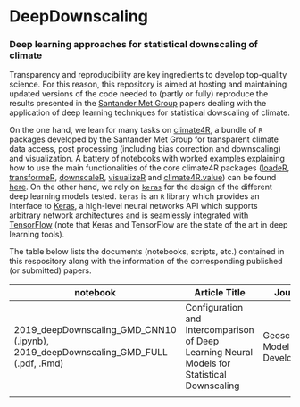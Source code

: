 # DeepDownscaling
### Deep learning approaches for statistical downscaling of climate

Transparency and reproducibility are key ingredients to develop top-quality science. For this reason, this repository is aimed at hosting and maintaining updated versions of the code needed to (partly or fully) reproduce the results presented in the [Santander Met Group](http://www.meteo.unican.es/en/view/publications) papers dealing with the application of deep learning techniques for statistical dowscaling of climate.

On the one hand, we lean for many tasks on [climate4R](https://github.com/SantanderMetGroup/climate4R), a bundle of `R` packages developed by the Santander Met Group for transparent climate data access, post processing (including bias correction and downscaling) and visualization. A battery of notebooks with worked examples explaining how to use the main functionalities of the core climate4R packages ([loadeR](https://github.com/SantanderMetGroup/loadeR), [transformeR](https://github.com/SantanderMetGroup/transformeR), [downscaleR](https://github.com/SantanderMetGroup/downscaleR), [visualizeR](https://github.com/SantanderMetGroup/visualizeR) and [climate4R.value](https://github.com/SantanderMetGroup/climate4R.value)) can be found [here](https://github.com/SantanderMetGroup/notebooks).
On the other hand, we rely on [`keras`](https://cran.r-project.org/web/packages/keras/index.html) for the design of the different deep learning models tested. `keras` is an `R` library which provides an interface to [Keras](https://keras.io), a high-level neural networks API which supports arbitrary network architectures and is seamlessly integrated with [TensorFlow](https://www.tensorflow.org/) (note that Keras and TensorFlow are the state of the art in deep learning tools).

The table below lists the documents (notebooks, scripts, etc.) contained in this respository along with the information of the corresponding published (or submitted) papers.
 
| notebook  | Article Title | Journal | DOI  	
|---|---|---|---
| 2019_deepDownscaling_GMD_CNN10 (.ipynb),                    2019_deepDownscaling_GMD_FULL (.pdf, .Rmd)| Configuration and Intercomparison of Deep Learning Neural Models for Statistical Downscaling | Geoscientific Model Development |
|  |  |  |

